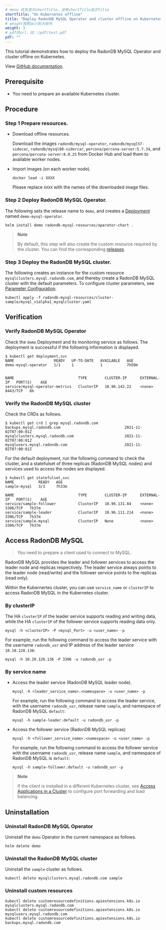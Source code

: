 ```yaml
---
# menu 优先显示shortTitle，没有shortTitle显示Title
shortTitle: "On Kubernetes offline"
title: "Deploy RadonDB MySQL Operator and cluster offline on Kubernetes"
# weight按照从小到大排列
weight: 3
# pdf的url，如：/pdf/test.pdf
pdf: ""
---
```


This tutorial demonstrates how to deploy the RadonDB MySQL Operator and cluster offline on Kubernetes.

View [GitHub documentation](https://github.com/radondb/radondb-mysql-kubernetes/blob/main/docs/en-us/deploy_radondb-mysql_operator_on_k8s_offline.md).

## Prerequisite

-  You need to prepare an available Kubernetes cluster.

## Procedure

### Step 1 Prepare resources.

- Download offline resources.

    Download the images `radondb/mysql-operator`, `radondb/mysql57-sidecar`, `radondb/mysql80-sidercar`, `percona/percona-server:5.7.34`, and `percona/percona-server:8.0.25` from Docker Hub and load them to available worker nodes.


- Import images (on each worker node).

    ```plain
    docker load -i XXXX
    ```
    Please replace `XXXX` with the names of the downloaded image files.

### Step 2 Deploy RadonDB MySQL Operator.

The following sets the release name to `demo`, and creates a [Deployment](https://kubernetes.io/docs/concepts/workloads/controllers/deployment/) named `demo-mysql-operator`.

```plain
helm install demo radondb-mysql-resources/operator-chart .
```

> **Note**
> 
> By default, this step will also create the custom resource required by the cluster. You can find the corresponding [releases](https://github.com/radondb/radondb-mysql-kubernetes/releases).

### Step 3 Deploy the RadonDB MySQL cluster.

The following creates an instance for the custom resource `mysqlclusters.mysql.radondb.com`, and thereby create a RadonDB MySQL cluster with the default parameters. To configure cluster parameters, see [Parameter Configuration](../configure_parameters).

```plain
kubectl apply -f radondb-mysql-resources/cluster-sample/mysql_v1alpha1_mysqlcluster.yaml
```

## Verification

### Verify RadonDB MySQL Operator

Check the `demo` Deployment and its monitoring service as follows. The deployment is successful if the following information is displayed.

```plain
$ kubectl get deployment,svc
NAME                  READY   UP-TO-DATE   AVAILABLE   AGE
demo-mysql-operator   1/1     1            1           7h50m


NAME                             TYPE        CLUSTER-IP      EXTERNAL-IP   PORT(S)    AGE
service/mysql-operator-metrics   ClusterIP   10.96.142.22    <none>        8443/TCP   8h
```

### Verify the RadonDB MySQL cluster

Check the CRDs as follows.

```plain
$ kubectl get crd | grep mysql.radondb.com
backups.mysql.radondb.com                             2021-11-02T07:00:01Z
mysqlclusters.mysql.radondb.com                       2021-11-02T07:00:01Z
mysqlusers.mysql.radondb.com                          2021-11-02T07:00:01Z
```

For the default deployment, run the following command to check the cluster, and a statefulset of three replicas (RadonDB MySQL nodes) and services used to access the nodes are displayed.

```plain
$ kubectl get statefulset,svc
NAME           READY   AGE
sample-mysql   3/3     7h33m

NAME                             TYPE        CLUSTER-IP      EXTERNAL-IP   PORT(S)    AGE
service/sample-follower          ClusterIP   10.96.131.84    <none>        3306/TCP   7h37m
service/sample-leader            ClusterIP   10.96.111.214   <none>        3306/TCP   7h37m
service/sample-mysql             ClusterIP   None            <none>        3306/TCP   7h37m
```

## Access RadonDB MySQL

> You need to prepare a client used to connect to MySQL.

RadonDB MySQL provides the leader and follower services to access the leader node and replicas respectively. The leader service always points to the leader node (read/write) and the follower service points to the replicas (read only).

Within the Kubernertes cluster, you can use `service_name` or `clusterIP` to access RadonDB MySQL in the Kubernetes cluster.

### By clusterIP

The HA `clusterIP` of the leader service supports reading and writing data, while the HA `clusterIP` of the follower service supports reading data only.

```shell
mysql -h <clusterIP> -P <mysql_Port> -u <user_name> -p
```

For example, run the following command to access the leader service with the username `radondb_usr` and IP address of the leader service `10.10.128.136`:

```shell
mysql -h 10.10.128.136 -P 3306 -u radondb_usr -p
```

### By service name

- Access the leader service (RadonDB MySQL leader node).
  
  ```shell
  mysql -h <leader_service_name>.<namespace> -u <user_name> -p
  ```
  
    For example, run the following command to access the leader service, with the username `radondb_usr`, release name `sample`, and namespace of RadonDB MySQL `default`:
    
    ```shell
    mysql -h sample-leader.default -u radondb_usr -p
    ```
  
- Access the follower service (RadonDB MySQL replicas)
  
  ```shell
  mysql -h <follower_service_name>.<namespace> -u <user_name> -p
  ```
  
    For example, run the following command to access the follower service with the username `radondb_usr`, release name `sample`, and namespace of RadonDB MySQL is `default`:

  ```shell
  mysql -h sample-follower.default -u radondb_usr -p  
  ```
  
> **Note**
> 
> If the client is installed in a different Kubernetes cluster, see [Access Applications in a Cluster](https://kubernetes.io/docs/tasks/access-application-cluster/) to configure port forwarding and load balancing.

## Uninstallation

### Uninstall RadonDB MySQL Operator

Uninstall the `demo` Operator in the current namespace as follows.

```shell
helm delete demo
```

### Uninstall the RadonDB MySQL cluster

Uninstall the `sample` cluster as follows.

```plain
kubectl delete mysqlclusters.mysql.radondb.com sample
```

### Uninstall custom resources

```plain
kubectl delete customresourcedefinitions.apiextensions.k8s.io mysqlclusters.mysql.radondb.com
kubectl delete customresourcedefinitions.apiextensions.k8s.io mysqlusers.mysql.radondb.com
kubectl delete customresourcedefinitions.apiextensions.k8s.io backups.mysql.radondb.com
```